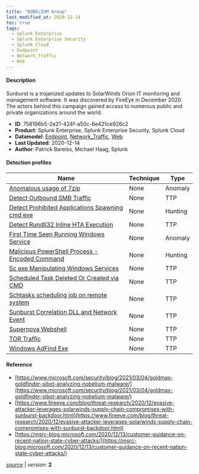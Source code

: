 ```yaml
---
title: "NOBELIUM Group"
last_modified_at: 2020-12-14
toc: true
tags:
  - Splunk Enterprise
  - Splunk Enterprise Security
  - Splunk Cloud
  - Endpoint
  - Network_Traffic
  - Web
---
```


#### Description

Sunburst is a trojanized updates to SolarWinds Orion IT monitoring and management software. It was discovered by FireEye in December 2020. The actors behind this campaign gained access to numerous public and private organizations around the world.

- **ID**: 758196b5-2e21-424f-a50c-6e421ce926c2
- **Product**: Splunk Enterprise, Splunk Enterprise Security, Splunk Cloud
- **Datamodel**: [Endpoint](https://docs.splunk.com/Documentation/CIM/latest/User/Endpoint), [Network_Traffic](https://docs.splunk.com/Documentation/CIM/latest/User/NetworkTraffic), [Web](https://docs.splunk.com/Documentation/CIM/latest/User/Web)
- **Last Updated**: 2020-12-14
- **Author**: Patrick Bareiss, Michael Haag, Splunk

#### Detection profiles

| Name        | Technique   | Type         |
| ----------- | ----------- |--------------|
| [Anomalous usage of 7zip](/endpoint/anomalous_usage_of_7zip/) | None | Anomaly |
| [Detect Outbound SMB Traffic](/network/detect_outbound_smb_traffic/) | None | TTP |
| [Detect Prohibited Applications Spawning cmd exe](/endpoint/detect_prohibited_applications_spawning_cmd_exe/) | None | Hunting |
| [Detect Rundll32 Inline HTA Execution](/endpoint/detect_rundll32_inline_hta_execution/) | None | TTP |
| [First Time Seen Running Windows Service](/endpoint/first_time_seen_running_windows_service/) | None | Anomaly |
| [Malicious PowerShell Process - Encoded Command](/endpoint/malicious_powershell_process_-_encoded_command/) | None | Hunting |
| [Sc exe Manipulating Windows Services](/endpoint/sc_exe_manipulating_windows_services/) | None | TTP |
| [Scheduled Task Deleted Or Created via CMD](/endpoint/scheduled_task_deleted_or_created_via_cmd/) | None | TTP |
| [Schtasks scheduling job on remote system](/endpoint/schtasks_scheduling_job_on_remote_system/) | None | TTP |
| [Sunburst Correlation DLL and Network Event](/endpoint/sunburst_correlation_dll_and_network_event/) | None | TTP |
| [Supernova Webshell](/web/supernova_webshell/) | None | TTP |
| [TOR Traffic](/network/tor_traffic/) | None | TTP |
| [Windows AdFind Exe](/endpoint/windows_adfind_exe/) | None | TTP |

#### Reference

* [https://www.microsoft.com/security/blog/2021/03/04/goldmax-goldfinder-sibot-analyzing-nobelium-malware/](https://www.microsoft.com/security/blog/2021/03/04/goldmax-goldfinder-sibot-analyzing-nobelium-malware/)
* [https://www.fireeye.com/blog/threat-research/2020/12/evasive-attacker-leverages-solarwinds-supply-chain-compromises-with-sunburst-backdoor.html](https://www.fireeye.com/blog/threat-research/2020/12/evasive-attacker-leverages-solarwinds-supply-chain-compromises-with-sunburst-backdoor.html)
* [https://msrc-blog.microsoft.com/2020/12/13/customer-guidance-on-recent-nation-state-cyber-attacks/](https://msrc-blog.microsoft.com/2020/12/13/customer-guidance-on-recent-nation-state-cyber-attacks/)



[*source*](https://github.com/splunk/security_content/tree/develop/stories/nobelium_group.yml) \| *version*: **2**